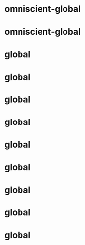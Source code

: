 # omniscient-global
# omniscient-global
# global
# global
# global
# global
# global
# global
# global
# global
# global
